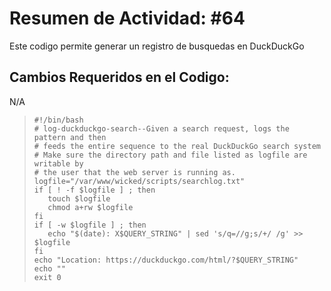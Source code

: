 # Resumen de Actividad: #64
Este codigo permite generar un registro de busquedas en DuckDuckGo

## Cambios Requeridos en el Codigo:
N/A

>```shell
>#!/bin/bash
># log-duckduckgo-search--Given a search request, logs the pattern and then
># feeds the entire sequence to the real DuckDuckGo search system
># Make sure the directory path and file listed as logfile are writable by
># the user that the web server is running as.
>logfile="/var/www/wicked/scripts/searchlog.txt"
>if [ ! -f $logfile ] ; then
>    touch $logfile
>    chmod a+rw $logfile
>fi
>if [ -w $logfile ] ; then
>    echo "$(date): X$QUERY_STRING" | sed 's/q=//g;s/+/ /g' >> $logfile
>fi
>echo "Location: https://duckduckgo.com/html/?$QUERY_STRING"
>echo ""
>exit 0
>```